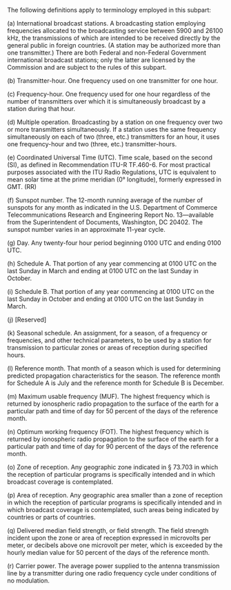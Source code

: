 The following definitions apply to terminology employed in this subpart:

(a) International broadcast stations. A broadcasting station employing frequencies allocated to the broadcasting service between 5900 and 26100 kHz, the transmissions of which are intended to be received directly by the general public in foreign countries. (A station may be authorized more than one transmitter.) There are both Federal and non-Federal Government international broadcast stations; only the latter are licensed by the Commission and are subject to the rules of this subpart.

(b) Transmitter-hour. One frequency used on one transmitter for one hour.

(c) Frequency-hour. One frequency used for one hour regardless of the number of transmitters over which it is simultaneously broadcast by a station during that hour.

(d) Multiple operation. Broadcasting by a station on one frequency over two or more transmitters simultaneously. If a station uses the same frequency simultaneously on each of two (three, etc.) transmitters for an hour, it uses one frequency-hour and two (three, etc.) transmitter-hours.

(e) Coordinated Universal Time (UTC). Time scale, based on the second (SI), as defined in Recommendation ITU-R TF.460-6. For most practical purposes associated with the ITU Radio Regulations, UTC is equivalent to mean solar time at the prime meridian (0° longitude), formerly expressed in GMT. (RR)
                      

(f) Sunspot number. The 12-month running average of the number of sunspots for any month as indicated in the U.S. Department of Commerce Telecommunications Research and Engineering Report No. 13—available from the Superintendent of Documents, Washington, DC 20402. The sunspot number varies in an approximate 11-year cycle.

(g) Day. Any twenty-four hour period beginning 0100 UTC and ending 0100 UTC.

(h) Schedule A. That portion of any year commencing at 0100 UTC on the last Sunday in March and ending at 0100 UTC on the last Sunday in October.

(i) Schedule B. That portion of any year commencing at 0100 UTC on the last Sunday in October and ending at 0100 UTC on the last Sunday in March.

(j) [Reserved]

(k) Seasonal schedule. An assignment, for a season, of a frequency or frequencies, and other technical parameters, to be used by a station for transmission to particular zones or areas of reception during specified hours.

(l) Reference month. That month of a season which is used for determining predicted propagation characteristics for the season. The reference month for Schedule A is July and the reference month for Schedule B is December.

(m) Maximum usable frequency (MUF). The highest frequency which is returned by ionospheric radio propagation to the surface of the earth for a particular path and time of day for 50 percent of the days of the reference month.

(n) Optimum working frequency (FOT). The highest frequency which is returned by ionospheric radio propagation to the surface of the earth for a particular path and time of day for 90 percent of the days of the reference month.
                      

(o) Zone of reception. Any geographic zone indicated in § 73.703 in which the reception of particular programs is specifically intended and in which broadcast coverage is contemplated.

(p) Area of reception. Any geographic area smaller than a zone of reception in which the reception of particular programs is specifically intended and in which broadcast coverage is contemplated, such areas being indicated by countries or parts of countries.

(q) Delivered median field strength, or field strength. The field strength incident upon the zone or area of reception expressed in microvolts per meter, or decibels above one microvolt per meter, which is exceeded by the hourly median value for 50 percent of the days of the reference month.

(r) Carrier power. The average power supplied to the antenna transmission line by a transmitter during one radio frequency cycle under conditions of no modulation.

